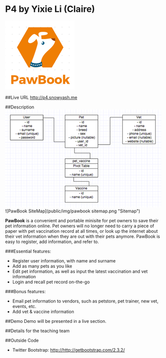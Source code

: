 # P4 by Yixie Li (Claire)
![PawBook Logo](public/img/logo.png "Logo")

##Live URL
<http://p4.snowyash.me>

##Description
![PawBook Database Relationship](public/img/db_relationship.png "Database Relationship")
![PawBook SiteMap](public/img/pawbook sitemap.png "Sitemap")

**PawBook** is a convenient and portable minisite for pet owners to save their pet information online. Pet owners will no longer need to carry a piece of paper with pet vaccination record at all times, or look up the internet about their vet information when they are out with their pets anymore. PawBook is easy to register, add information, and refer to.

###Essential features:
* Register user information, with name and surname
* Add as many pets as you like
* Edit pet information, as well as input the latest vaccination and vet information
* Login and recall pet record on-the-go

###Bonus features:
* Email pet information to vendors, such as petstore, pet trainer, new vet, events, etc.
* Add vet & vaccine information

##Demo
Demo will be presented in a live section.

##Details for the teaching team

##Outside Code
* Twitter Bootstrap: <http://http://getbootstrap.com/2.3.2/>